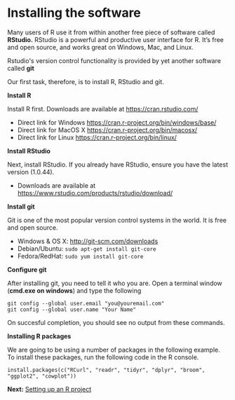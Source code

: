 # Installing the software

Many users of R use it from within another free piece of software called **RStudio.**
RStudio is a powerful and productive user interface for R. It’s free and open source, and works great on Windows, Mac, and Linux.

Rstudio's version control functionality is provided by yet another software called **git**

Our first task, therefore, is to install R, RStudio and git.

**Install R**

Install R first. Downloads are available at https://cran.rstudio.com/
  * Direct link for Windows https://cran.r-project.org/bin/windows/base/
  * Direct link for MacOS X https://cran.r-project.org/bin/macosx/
  * Direct link for Linux https://cran.r-project.org/bin/linux/

**Install RStudio**

Next, install RStudio. If you already have RStudio, ensure you have the latest version (1.0.44).

* Downloads are available at https://www.rstudio.com/products/rstudio/download/

**Install git**

Git is one of the most popular version control systems in the world. It is free and open source.

* Windows & OS X: http://git-scm.com/downloads
* Debian/Ubuntu: `sudo apt-get install git-core`
* Fedora/RedHat: `sudo yum install git-core`

**Configure git**

After installing git, you need to tell it who you are. Open a terminal window (**cmd.exe on windows**) and type the following

```
git config --global user.email "you@youremail.com"
git config --global user.name "Your Name"
```

On succesful completion, you should see no output from these commands.

**Installing R packages**

We are going to be using a number of packages in the following example. To install these packages, run the following code in the R console.

`install.packages(c("RCurl", "readr", "tidyr", "dplyr", "broom", "ggplot2", "cowplot"))`

**Next:** [Setting up an R project](./r_project.md)